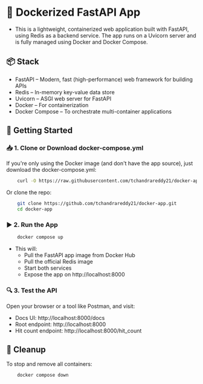 # 🚀 Dockerized FastAPI App
- This is a lightweight, containerized web application built with FastAPI, using Redis as a backend service. The app runs on a Uvicorn server and is fully managed using Docker and Docker Compose.

## 📦 Stack
- FastAPI – Modern, fast (high-performance) web framework for building APIs
- Redis – In-memory key-value data store
- Uvicorn – ASGI web server for FastAPI
- Docker – For containerization
- Docker Compose – To orchestrate multi-container applications

## 🚀 Getting Started

### 📥 1. Clone or Download docker-compose.yml
If you're only using the Docker image (and don't have the app source), just download the docker-compose.yml:

```bash
    curl -O https://raw.githubusercontent.com/tchandrareddy21/docker-app/refs/heads/main/docker-compose.yaml
```
Or clone the repo:

```bash
    git clone https://github.com/tchandrareddy21/docker-app.git
    cd docker-app
```
### ▶️ 2. Run the App

```bash
    docker compose up
```
- This will:
    - Pull the FastAPI app image from Docker Hub
    - Pull the official Redis image
    - Start both services
    - Expose the app on http://localhost:8000

### 🔍 3. Test the API
Open your browser or a tool like Postman, and visit:

- Docs UI: http://localhost:8000/docs
- Root endpoint: http://localhost:8000
- Hit count endpoint: http://localhost:8000/hit_count

## 🧹 Cleanup
To stop and remove all containers:

```bash
    docker compose down
```
